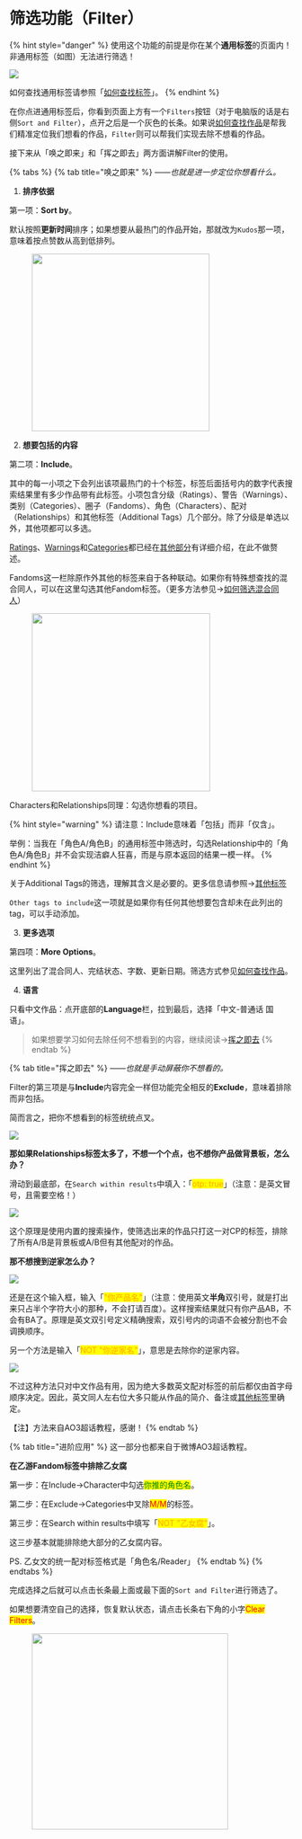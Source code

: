 # 筛选功能（Filter）

{% hint style="danger" %}
使用这个功能的前提是你在某个**通用标签**的页面内！非通用标签（如图）无法进行筛选！

![](<../../.gitbook/assets/image (20).png>)

如何查找通用标签请参照「[如何查找标签](ru-he-cha-zhao-biao-qian-tags.md)」。
{% endhint %}

在你点进通用标签后，你看到页面上方有一个`Filters`按钮（对于电脑版的话是右侧`Sort and Filter`），点开之后是一个灰色的长条。如果说[如何查找作品](ru-he-cha-zhao-zuo-pin-works.md)是帮我们精准定位我们想看的作品，`Filter`则可以帮我们实现去除不想看的作品。

接下来从「唤之即来」和「挥之即去」两方面讲解Filter的使用。

{% tabs %}
{% tab title="唤之即来" %}
_——也就是进一步定位你想看什么。_



1. **排序依据**

第一项：**Sort by**。

默认按照**更新时间**排序；如果想要从最热门的作品开始，那就改为`Kudos`那一项，意味着按点赞数从高到低排列。

<figure><img src="../../.gitbook/assets/image (24).png" alt="" width="316"><figcaption></figcaption></figure>



2. **想要包括的内容**

第二项：**Include**。

其中的每一小项之下会列出该项最热门的十个标签，标签后面括号内的数字代表搜索结果里有多少作品带有此标签。小项包含分级（Ratings）、警告（Warnings）、类别（Categories）、圈子（Fandoms）、角色（Characters）、配对（Relationships）和其他标签（Additional Tags）几个部分。除了分级是单选以外，其他项都可以多选。

[Ratings](../../ao3-da-zi-dian.md#rating-fen-ji)、[Warnings](../../ao3-da-zi-dian.md#warning-jing-gao)和[Categories](../../ao3-da-zi-dian.md#categories-fen-lei)都已经在[其他部分](ru-he-cha-zhao-zuo-pin-works.md)有详细介绍，在此不做赘述。

Fandoms这一栏除原作外其他的标签来自于各种联动。如果你有特殊想查找的混合同人，可以在这里勾选其他Fandom标签。（更多方法参见→[如何筛选混合同人](ru-he-shai-xuan-hun-he-tong-ren.md)）

<figure><img src="../../.gitbook/assets/image (15).png" alt="" width="317"><figcaption></figcaption></figure>

Characters和Relationships同理：勾选你想看的项目。

{% hint style="warning" %}
请注意：Include意味着「包括」而非「仅含」。

举例：当我在「角色A/角色B」的通用标签中筛选时，勾选Relationship中的「角色A/角色B」并不会实现洁癖人狂喜，而是与原本返回的结果一模一样。
{% endhint %}

关于Additional Tags的筛选，理解其含义是必要的。更多信息请参照→[其他标签](../../ao3-da-zi-dian.md#additional-tags-qi-ta-biao-qian)

`Other tags to include`这一项就是如果你有任何其他想要包含却未在此列出的tag，可以手动添加。



3. **更多选项**

第四项：**More Options**。

这里列出了混合同人、完结状态、字数、更新日期。筛选方式参见[如何查找作品](shai-xuan-gong-neng-filter.md#ru-he-cha-zhao-zuo-pin-works)。



4. **语言**

只看中文作品：点开底部的**Language**栏，拉到最后，选择「中文-普通话 国语」。



> 如果想要学习如何去除任何不想看到的内容，继续阅读→[挥之即去](shai-xuan-gong-neng-filter.md#hui-zhi-ji-qu)
{% endtab %}

{% tab title="挥之即去" %}
_——也就是手动屏蔽你不想看的。_

Filter的第三项是与**Include**内容完全一样但功能完全相反的**Exclude**，意味着排除而非包括。

简而言之，把你不想看到的标签统统点叉。

![](../../.gitbook/assets/MEITU_20250609_160338524.jpg)

**那如果Relationships标签太多了，不想一个个点，也不想你产品做背景板，怎么办？**

滑动到最底部，在`Search within results`中填入：「<mark style="color:orange;">otp: true</mark>」（注意：是英文冒号，且需要空格！）

![](<../../.gitbook/assets/image (3) (1) (2).png>)

这个原理是使用内置的搜索操作，使筛选出来的作品只打这一对CP的标签，排除了所有A/B是背景板或A/B但有其他配对的作品。

**那不想搜到逆家怎么办？**

![](../../.gitbook/assets/QQ_1749456456182.png)

还是在这个输入框，输入「<mark style="color:orange;">"你产品名"</mark>」（注意：使用英文**半角**双引号，就是打出来只占半个字符大小的那种，不会打请百度）。这样搜索结果就只有你产品AB，不会有BA了。原理是英文双引号定义精确搜索，双引号内的词语不会被分割也不会调换顺序。

另一个方法是输入「<mark style="color:orange;">NOT "你逆家名"</mark>」，意思是去除你的逆家内容。

![](../../.gitbook/assets/QQ_1749456587900.png)

不过这种方法只对中文作品有用，因为绝大多数英文配对标签的前后都仅由首字母顺序决定。因此，英文同人左右位大多只能从作品的简介、备注或[其他标签](../../ao3-da-zi-dian.md#additional-tags-qi-ta-biao-qian)里确定。



【注】方法来自AO3超话教程，感谢！
{% endtab %}

{% tab title="进阶应用" %}
这一部分也都来自于微博AO3超话教程。



**在乙游Fandom标签中排除乙女腐**

第一步：在Include→Character中勾选<mark style="color:green;">你推的角色名</mark>。

第二步：在Exclude→Categories中叉除<mark style="color:red;">M/M</mark>的标签。

第三步：在Search within results中填写「<mark style="color:orange;">NOT "乙女腐"</mark>」。

这三步基本就能排除绝大部分的乙女腐内容。



PS. 乙女文的统一配对标签格式是「角色名/Reader」
{% endtab %}
{% endtabs %}



完成选择之后就可以点击长条最上面或最下面的`Sort and Filter`进行筛选了。

如果想要清空自己的选择，恢复默认状态，请点击长条右下角的小字<mark style="color:red;">Clear Filters</mark>。

<figure><img src="../../.gitbook/assets/image (39).png" alt="" width="349"><figcaption></figcaption></figure>
